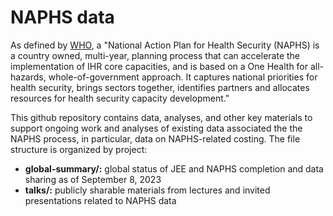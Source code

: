 # NAPHS data
As defined by [WHO](https://www.who.int/emergencies/operations/international-health-regulations-monitoring-evaluation-framework/national-action-plan-for-health-security), a "National Action Plan for Health Security (NAPHS) is a country owned, multi-year, planning process that can accelerate the implementation of IHR core capacities, and is based on a One Health for all-hazards, whole-of-government approach. It captures national priorities for health security, brings sectors together, identifies partners and allocates resources for health security capacity development."

This github repository contains data, analyses, and other key materials to support ongoing work and analyses of existing data associated the the NAPHS process, in particular, data on NAPHS-related costing. The file structure is organized by project:

* **global-summary/:** global status of JEE and NAPHS completion and data sharing as of September 8, 2023
* **talks/:** publicly sharable materials from lectures and invited presentations related to NAPHS data